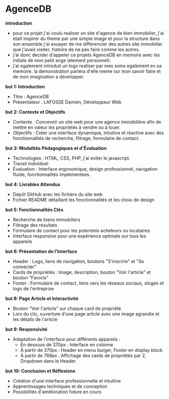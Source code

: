 # AgenceDB
**introduction**
- pour ce projet j'ai voulu realiser un site d'agence de bien immobilier, j'ai etait inspirer du theme par une simple image et pour la structure dans son ensemble j'ai essayer de me differencier des autres site immobilier que j'avais visiter, histoire de ne pas faire comme les autres.
- j'ai donc decider d'appeler ce projets AgenceDB en memoire avec les initiale de mon petit ange (element personnel).
- j'ai egalement introduit un logo realiser par mes soins egalement en sa memoire.
la demonstration parlera d'elle meme sur mon savoir faire et de mon imagination a developper.


**but 1: Introduction**
- Titre : AgenceDB
- Présentateur : LAFOSSE Damien, Développeur Web

**but 2: Contexte et Objectifs**
- Contexte : Concevoir un site web pour une agence immobilière afin de mettre en valeur les propriétés à vendre ou à louer.
- Objectifs : Créer une interface dynamique, intuitive et réactive avec des fonctionnalités de recherche, filtrage, formulaire de contact.

**but 3: Modalités Pédagogiques et d'Évaluation**
- Technologies : HTML, CSS, PHP, j'ai eviter le javascript. 
- Travail individuel
- Évaluation : Interface ergonomique, design professionnel, navigation fluide, fonctionnalités implémentées.

**but 4: Livrables Attendus**
- Dépôt GitHub avec les fichiers du site web
- Fichier README détaillant les fonctionnalités et les choix de design

**but 5: Fonctionnalités Clés**
- Recherche de biens immobiliers
- Filtrage des résultats 
- Formulaire de contact pour les potentiels acheteurs ou locataires
- Interface responsive pour une expérience optimale sur tous les appareils

**but 6: Présentation de l'Interface**
- Header : Logo, liens de navigation, boutons "S'inscrire" et "Se connecter"
- Cards de propriétés : Image, description, bouton "Voir l'article" et bouton "Favoris"
- Footer : Formulaire de contact, liens vers les réseaux sociaux, slogan et logo de l'entreprise


**but 8: Page Article et Interactivité**
- Bouton "Voir l'article" sur chaque card de propriété
- Lors du clic, ouverture d'une page article avec une image agrandie et les détails de l'article

**but 9: Responsivité**
- Adaptation de l'interface pour différents appareils :
  - En dessous de 370px : Interface en colonne
  - À partir de 370px : Header en menu burger, Footer en display block
  - À partir de 768px : Affichage des cards de propriétés par 2, Dropdown dans le Header

**but 10: Conclusion et Réflexions**
- Création d'une interface professionnelle et intuitive
- Apprentissages techniques et de conception
- Possibilités d'amélioration future en cours
